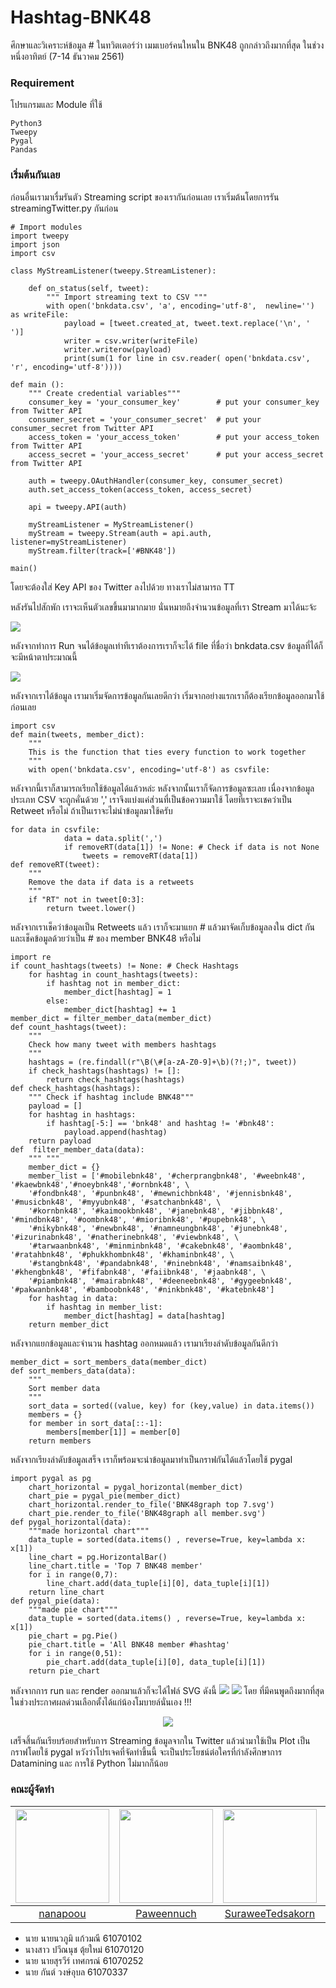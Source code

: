 # Hashtag-BNK48

ศึกษาและวิเคราะห์ข้อมูล # ในทวิตเตอร์ว่า เมมเบอร์คนใหนใน BNK48 ถูกกล่าวถึงมากที่สุด ในช่วงหนึ่งอาทิตย์ (7-14 ธันวาคม 2561)


### Requirement
โปรแกรมและ Module ที่ใช้
```
Python3
Tweepy
Pygal
Pandas
```

### เริ่มต้นกันเลย

ก่อนอื่นเรามาเรื่มรันตัว Streaming script ของเรากันก่อนเลย
เราเริ่มต้นโดยการรัน streamingTwitter.py กันก่อน
```
# Import modules
import tweepy
import json
import csv

class MyStreamListener(tweepy.StreamListener):

    def on_status(self, tweet):
        """ Import streaming text to CSV """
        with open('bnkdata.csv', 'a', encoding='utf-8',  newline='') as writeFile:
            payload = [tweet.created_at, tweet.text.replace('\n', ' ')]
            writer = csv.writer(writeFile)
            writer.writerow(payload)
            print(sum(1 for line in csv.reader( open('bnkdata.csv', 'r', encoding='utf-8'))))

def main ():
    """ Create credential variables"""
    consumer_key = 'your_consumer_key'        # put your consumer_key from Twitter API
    consumer_secret = 'your_consumer_secret'  # put your consumer_secret from Twitter API
    access_token = 'your_access_token'        # put your access_token from Twitter API
    access_secret = 'your_access_secret'      # put your access_secret from Twitter API

    auth = tweepy.OAuthHandler(consumer_key, consumer_secret)
    auth.set_access_token(access_token, access_secret)

    api = tweepy.API(auth)

    myStreamListener = MyStreamListener()
    myStream = tweepy.Stream(auth = api.auth, listener=myStreamListener)
    myStream.filter(track=['#BNK48'])

main()

```
โดยจะต้องใส่ Key API ของ Twitter ลงไปด้วย ทางเราไม่สามารถ TT

หลังรันไปสักพัก เราจะเห็นตัวเลขขึ้นมามากมาย นั่นหมายถึงจำนวนข้อมูลที่เรา Stream มาได้นะจ้ะ

<img src='README/Streamtest.jpeg'>

หลังจากทำการ Run จนได้ข้อมูลเท่าทีเราต้องการเราก็จะได้ file ที่ชื่อว่า bnkdata.csv ข้อมูลที่ได้ก็จะมีหน้าตาประมาณนี้

<img src='README/Dataexample.jpeg'>

หลังจากเราได้ข้อมูล เรามาเริ่มจัดการข้อมูลกันเลยดีกว่า
เริ่มจากอย่างแรกเราก็ต้องเรียกข้อมูลออกมาใช้ก่อนเลย
```
import csv
def main(tweets, member_dict):
    """
    This is the function that ties every function to work together
    """
    with open('bnkdata.csv', encoding='utf-8') as csvfile:
```
หลังจากนี้เราก็สามารถเรียกใช้ข้อมูลได้แล้วหล่ะ หลังจากนั้นเราก็จัดการข้อมูลซะเลย
เนื่องจากข้อมูลประเภท CSV จะถูกคั่นด้วย ',' เราจึงแบ่งแค่ส่วนที่เป็นข้อความมาใช้ โดยที่เราจะเชคว่าเป็น Retweet หรือไม่ ถ้าเป็นเราจะไม่นำข้อมูลมาใช้ครับ
```
for data in csvfile:
            data = data.split(',')
            if removeRT(data[1]) != None: # Check if data is not None
                tweets = removeRT(data[1])
def removeRT(tweet):
    """
    Remove the data if data is a retweets
    """
    if "RT" not in tweet[0:3]:
        return tweet.lower()
```
หลังจากเราเช็คว่าข้อมูลเป็น Retweets แล้ว เราก็จะมาแยก # แล้วมาจัดเก็บข้อมูลลงใน dict กันและเช็คข้อมูลด้วยว่าเป็น # ของ member BNK48 หรือไม่
```
import re
if count_hashtags(tweets) != None: # Check Hashtags
    for hashtag in count_hashtags(tweets):
        if hashtag not in member_dict:
            member_dict[hashtag] = 1
        else:
            member_dict[hashtag] += 1
member_dict = filter_member_data(member_dict)
def count_hashtags(tweet):
    """
    Check how many tweet with members hashtags
    """
    hashtags = (re.findall(r"\B(\#[a-zA-Z0-9]+\b)(?!;)", tweet))
    if check_hashtags(hashtags) != []:
        return check_hashtags(hashtags)
def check_hashtags(hashtags):
    """ Check if hashtag include BNK48"""
    payload = []
    for hashtag in hashtags:
        if hashtag[-5:] == 'bnk48' and hashtag != '#bnk48':
            payload.append(hashtag)
    return payload
def  filter_member_data(data):
    """ """
    member_dict = {}
    member_list = ['#mobilebnk48', '#cherprangbnk48', '#weebnk48', '#kaewbnk48','#noeybnk48','#ornbnk48', \
    '#fondbnk48', '#punbnk48', '#mewnichbnk48', '#jennisbnk48', '#musicbnk48', '#myyubnk48', '#satchanbnk48', \
    '#kornbnk48', '#kaimookbnk48', '#janebnk48', '#jibbnk48', '#mindbnk48', '#oombnk48', '#mioribnk48', '#pupebnk48', \
    '#nikybnk48', '#newbnk48', '#namneungbnk48', '#junebnk48', '#izurinabnk48', '#natherinebnk48', '#viewbnk48', \
    '#tarwaanbnk48', '#minminbnk48', '#cakebnk48', '#aombnk48', '#ratahbnk48', '#phukkhombnk48', '#khaminbnk48', \
    '#stangbnk48', '#pandabnk48', '#ninebnk48', '#namsaibnk48', '#khengbnk48', '#fifabnk48', '#faiibnk48', '#jaabnk48', \
    '#piambnk48', '#mairabnk48', '#deeneebnk48', '#gygeebnk48', '#pakwanbnk48', '#bamboobnk48', '#ninkbnk48', '#katebnk48']
    for hashtag in data:
        if hashtag in member_list:
            member_dict[hashtag] = data[hashtag]
    return member_dict
```
หลังจากแยกข้อมูลและจำนวน hashtag ออกหมดแล้ว เรามาเรียงลำดับข้อมูลกันดีกว่า
```
member_dict = sort_members_data(member_dict)
def sort_members_data(data):
    """
    Sort member data
    """
    sort_data = sorted((value, key) for (key,value) in data.items())
    members = {}
    for member in sort_data[::-1]:
        members[member[1]] = member[0]
    return members
```
หลังจากเรียงลำดับข้อมูลเสร็จ เราก็พร้อมจะนำข้อมูลมาทำเป็นกราฟกันได้แล้วโดยใช้ pygal
```
import pygal as pg
    chart_horizontal = pygal_horizontal(member_dict)
    chart_pie = pygal_pie(member_dict)
    chart_horizontal.render_to_file('BNK48graph top 7.svg')
    chart_pie.render_to_file('BNK48graph all member.svg')
def pygal_horizontal(data):
    """made horizontal chart"""
    data_tuple = sorted(data.items() , reverse=True, key=lambda x: x[1])
    line_chart = pg.HorizontalBar()
    line_chart.title = 'Top 7 BNK48 member'
    for i in range(0,7):
        line_chart.add(data_tuple[i][0], data_tuple[i][1])
    return line_chart
def pygal_pie(data):
    """made pie chart"""
    data_tuple = sorted(data.items() , reverse=True, key=lambda x: x[1])
    pie_chart = pg.Pie()
    pie_chart.title = 'All BNK48 member #hashtag'
    for i in range(0,51):
        pie_chart.add(data_tuple[i][0], data_tuple[i][1])
    return pie_chart
```
หลังจากการ run และ render ออกมาแล้วก็จะได้ไฟล์ SVG ดังนี้
<img src="BNK48graph.svg?sanitize=true">
<img src="BNK48graph all member.svg?sanitize=true">
โดย ที่มีคนพูดถึงมากที่สุดในช่วงประกาศผลด่วนเลือกตั้งได้แก่น้องโมบายล์นั่นเอง !!!
<div style="text-align:center"><img src ="README/mobile.jpg" /></div>

เสร็จสิ้นกันเรียบร้อยสำหรับการ Streaming ข้อมูลจากใน Twitter แล้วนำมาใช้เป็น Plot เป็นกราฟโดยใช้ pygal
หวังว่าโปรเจคที่จัดทำขึ้นนี้ จะเป็นประโยชน์ต่อใครที่กำลังศึกษาการ Datamining และ การใช้ Python ไม่มากก็น้อย

### คณะผู้จัดทำ

|<img src="README/nanapoou.jpg" width="150px" height="150px">|<img src="README/Paweennuch.jpg" width="150px" height="150px">|<img src="README/SuraweeTedsakorn.jpg" width="150px" height="150px">|<img src="README/chastiefol.jpg" width="150px" height="150px">|
|:-----:|:-----:|:-----:|:-----:|
|[nanapoou](https://github.com/nanapoou)|[Paweennuch](https://github.com/Paweennuch)|[SuraweeTedsakorn](https://github.com/SuraweeTedsakorn)|[chastiefol](https://github.com/chastiefol)|

- นาย นายนวภูมิ แก้วมณี 61070102
- นางสาว ปวีณนุช ตุ้ยใหม่ 61070120
- นาย นายสุรวีร์ เทศกรณ์ 61070252
- นาย กันต์ วงษ์อุบล 61070337
